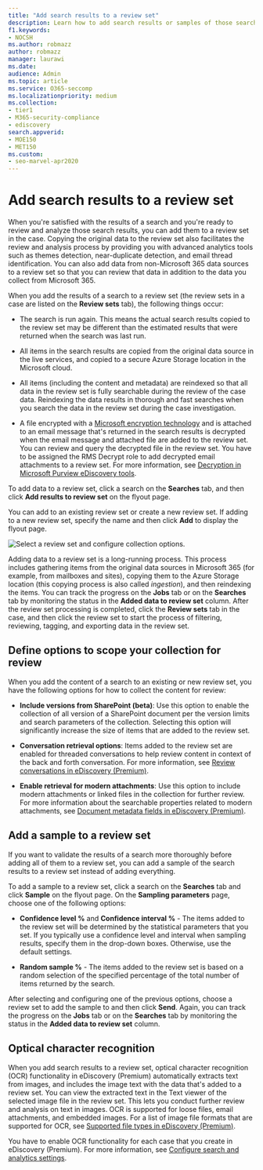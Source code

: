 ```yaml
---
title: "Add search results to a review set"
description: Learn how to add search results or samples of those search results to an eDiscovery (Premium) case review set
f1.keywords:
- NOCSH
ms.author: robmazz
author: robmazz
manager: laurawi
ms.date: 
audience: Admin
ms.topic: article
ms.service: O365-seccomp
ms.localizationpriority: medium
ms.collection:
- tier1
- M365-security-compliance
- ediscovery 
search.appverid: 
- MOE150
- MET150
ms.custom:
- seo-marvel-apr2020
---
```


# Add search results to a review set

When you're satisfied with the results of a search and you're ready to review and analyze those search results, you can add them to a review set in the case. Copying the original data to the review set also facilitates the review and analysis process by providing you with advanced analytics tools such as themes detection, near-duplicate detection, and email thread identification. You can also add data from non-Microsoft 365 data sources to a review set so that you can review that data in addition to the data you collect from Microsoft 365.

When you add the results of a search to a review set (the review sets in a case are listed on the **Review sets** tab), the following things occur:

- The search is run again. This means the actual search results copied to the review set may be different than the estimated results that were returned when the search was last run.

- All items in the search results are copied from the original data source in the live services, and copied to a secure Azure Storage location in the Microsoft cloud.

- All items (including the content and metadata) are reindexed so that all data in the review set is fully searchable during the review of the case data. Reindexing the data results in thorough and fast searches when you search the data in the review set during the case investigation.

- A file encrypted with a [Microsoft encryption technology](encryption.md) and is attached to an email message that's returned in the search results is decrypted when the email message and attached file are added to the review set. You can review and query the decrypted file in the review set. You have to be assigned the RMS Decrypt role to add decrypted email attachments to a review set. For more information, see [Decryption in Microsoft Purview eDiscovery tools](ediscovery-decryption.md).

To add data to a review set, click a search on the **Searches** tab, and then click **Add results to review set** on the flyout page.

You can add to an existing review set or create a new review set.  If adding to a new review set, specify the name and then click **Add** to display the flyout page.

![Select a review set and configure collection options.](../media/AeD_AddToReviewSet.png)

Adding data to a review set is a long-running process. This process includes gathering items from the original data sources in Microsoft 365 (for example, from mailboxes and sites), copying them to the Azure Storage location (this copying process is also called *ingestion*), and then reindexing the items. You can track the progress on the **Jobs** tab or on the **Searches** tab by monitoring the status in the **Added data to review set** column. After the review set processing is completed, click the **Review sets** tab in the case, and then click the review set to start the process of filtering, reviewing, tagging, and exporting data in the review set.

## Define options to scope your collection for review

When you add the content of a search to an existing or new review set, you have the following options for how to collect the content for review:

- **Include versions from SharePoint (beta)**: Use this option to enable the collection of all version of a SharePoint document per the version limits and search parameters of the collection. Selecting this option will significantly increase the size of items that are added to the review set.

- **Conversation retrieval options**: Items added to the review set are enabled for threaded conversations to help review content in context of the back and forth conversation. For more information, see [Review conversations in eDiscovery (Premium)](conversation-review-sets.md).

- **Enable retrieval for modern attachments**: Use this option to include modern attachments or linked files in the collection for further review. For more information about the searchable properties related to modern attachments, see [Document metadata fields in eDiscovery (Premium)](document-metadata-fields-in-Advanced-eDiscovery.md).

## Add a sample to a review set

If you want to validate the results of a search more thoroughly before adding all of them to a review set, you can add a sample of the search results to a review set instead of adding everything.

To add a sample to a review set, click a search on the **Searches** tab and click **Sample** on the flyout page. On the **Sampling parameters** page, choose one of the following options:

- **Confidence level %** and **Confidence interval %** - The items added to the review set will be determined by the statistical parameters that you set. If you typically use a confidence level and interval when sampling results, specify them in the drop-down boxes. Otherwise, use the default settings.

- **Random sample %** - The items added to the review set is based on a random selection of the specified percentage of the total number of items returned by the search.

After selecting and configuring one of the previous options, choose a review set to add the sample to and then click **Send**. Again, you can track the progress on the **Jobs** tab or on the **Searches** tab by monitoring the status in the **Added data to review set** column.

## Optical character recognition

When you add search results to a review set, optical character recognition (OCR) functionality in eDiscovery (Premium) automatically extracts text from images, and includes the image text with the data that's added to a review set. You can view the extracted text in the Text viewer of the selected image file in the review set. This lets you conduct further review and analysis on text in images. OCR is supported for loose files, email attachments, and embedded images. For a list of image file formats that are supported for OCR, see [Supported file types in eDiscovery (Premium)](supported-filetypes-ediscovery20.md#image).

You have to enable OCR functionality for each case that you create in eDiscovery (Premium). For more information, see [Configure search and analytics settings](configure-search-and-analytics-settings-in-advanced-ediscovery.md#optical-character-recognition-ocr).
